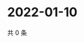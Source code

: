 # 2022-01-10

共 0 条

<!-- BEGIN WEIBO -->
<!-- 最后更新时间 Mon Jan 10 2022 09:59:16 GMT+0800 (China Standard Time) -->

<!-- END WEIBO -->
